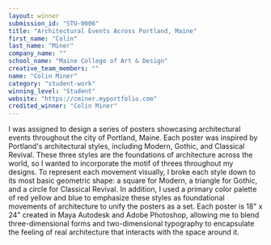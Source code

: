 ```yaml
---
layout: winner
submission_id: "STU-0006"
title: "Architectural Events Across Portland, Maine"
first_name: "Colin"
last_name: "Miner"
company_name: ""
school_name: "Maine College of Art & Design"
creative_team_members: ""
name: "Colin Miner"
category: "student-work"
winning_level: "Student"
website: "https://cminer.myportfolio.com"
credited_winner: "Colin Miner"
---
```


I was assigned to design a series of posters showcasing architectural events throughout the city of Portland, Maine. Each poster was inspired by Portland's architectural styles, including Modern, Gothic, and Classical Revival. These three styles are the foundations of architecture across the world, so I wanted to incorporate the motif of threes throughout my designs. To represent each movement visually, I broke each style down to its most basic geometric shape: a square for Modern, a triangle for Gothic, and a circle for Classical Revival. In addition, I used a primary color palette of red yellow and blue to emphasize these styles as foundational movements of architecture to unify the posters as a set. Each poster is 18" x 24" created in Maya Autodesk and Adobe Photoshop, allowing me to blend three-dimensional forms and two-dimensional typography to encapsulate the feeling of real architecture that interacts with the space around it.
